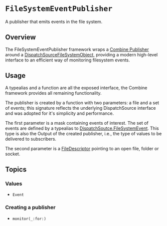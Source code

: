 # ``FileSystemEventPublisher``

A publisher that emits events in the file system.

## Overview

The FileSystemEventPublisher framework wraps a [Combine Publisher](https://developer.apple.com/documentation/combine/publisher)
around a [DispatchSourceFileSystemObject](https://developer.apple.com/documentation/dispatch/dispatchsourcefilesystemobject), 
providing a modern high-level interface to an efficient way of monitoring filesystem events.

## Usage

A typealias and a function are all the exposed interface, the Combine framework provides all remaining functionality.

The publisher is created by a function with two parameters: a file and a set of events; this signature reflects the
underlying DispatchSource interface and was adopted for it's simplicity and performance.

The first parameter is a mask containing events of interest. The set of events are defined by a typealias to 
[DispatchSoutce.FileSystemEvent](https://developer.apple.com/documentation/dispatch/dispatchsource/filesystemevent).
This type is also the Output of the created publisher, i.e., the type of values to be delivered to subscribers.

The second parameter is a [FileDescriptor](https://developer.apple.com/documentation/system/filedescriptor) pointing to an open file, folder or socket.

## Topics

### Values

- ``Event``

### Creating a publisher

- ``monitor(_:for:)``

